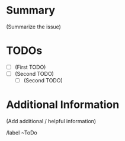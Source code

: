 # Summary

(Summarize the issue)

# TODOs

* [ ] (First TODO)
* [ ] (Second TODO)
  * [ ] (Second TODO)

# Additional Information

(Add additional / helpful information)

/label ~ToDo